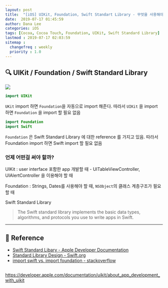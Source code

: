 ```yaml
---
layout: post
title:  "[iOS] UIKit, Foundation, Swift Standart Library - 무엇을 사용해야 할까?"
date:  2019-07-17 01:45:59
author: Dana Lee
categories: iOS
tags: [Cocoa, Cocoa Touch, Foundation, UIKit, Swift Standard Library]
lastmod : 2019-07-17 02:03:59
sitemap :
  changefreq : weekly
  priority : 1.0
---
```




## 🔍 UIKit / Foundation / Swift Standard Library 

![](/Users/allwhite/Desktop/blog/daheenallwhite.github.io/_posts/%7B%7Bsite.url%7D%7D/assets/post-image/relationship.jpg)

```swift
import UIKit
```

`UKit` import 하면 `Foundation`을 자동으로 import 해준다. 따라서 `UIKit` 을 import 하면 `Foundation` 을 import 할 필요 없음

```swift
import Foundation
import Swift
```

`Foundation`  은 Swift Standard Library 에 대한 reference 를 가지고 있음. 따라서 Foundation import 하면 Swift import 할 필요 없음

### 언제 어떤걸 써야 할까?

UIKit : user interface 포함한 app 개발할 때 - UITableViewController, UIAlertController 을 이용해야 할 때

Foundation : Strings, Dates를 사용해야 할 때, `NSObject`의 클래스 계층구조가 필요할 때

Swift Standard Library

> The Swift standard library implements the basic data types, algorithms, and protocols you use to write apps in Swift.

---

## 📌 Reference

- [Swift Standard Libary - Apple Developer Documentation](https://developer.apple.com/documentation/swift/swift_standard_library/)
- [Standard Library Design - Swift.org](https://swift.org/compiler-stdlib/#standard-library-design)
- [import swift vs. import foundation - stackoverflow](https://stackoverflow.com/questions/33943477/import-swift-vs-import-foundation)







##  

https://developer.apple.com/documentation/uikit/about_app_development_with_uikit